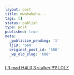 ```yaml
---
layout: post
title: mwahahaha...
tags: []
status: publish
type: post
published: true
meta:
  _publicize_pending: '1'
  ljID: '660'
  original_post_id: '688'
  _wp_old_slug: '688'
---
```

<a href="http://www.google.com/reader/shared/user/07653419752099922432/label/game%20stats">I R mad H4L0 3 stalker!!!1!  LOLZ</a>
